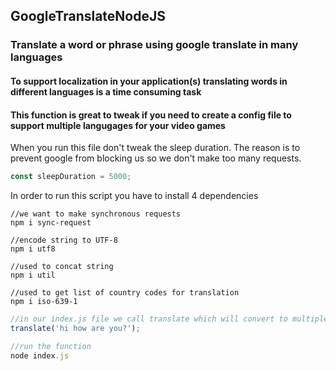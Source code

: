 ## GoogleTranslateNodeJS

### Translate a word or phrase using google translate in many languages

#### To support localization in your application(s) translating words in different languages is a time consuming task

#### This function is great to tweak if you need to create a config file to support multiple langugages for your video games

When you run this file don't tweak the sleep duration. The reason is to prevent google from blocking us so we don't make too many requests.

```javascript
const sleepDuration = 5000;
```

In order to run this script you have to install 4 dependencies

```
//we want to make synchronous requests
npm i sync-request
```

```
//encode string to UTF-8
npm i utf8
```

```
//used to concat string
npm i util
```

```
//used to get list of country codes for translation
npm i iso-639-1
```

```javascript
//in our index.js file we call translate which will convert to multiple languages
translate('hi how are you?');
```

```javascript
//run the function
node index.js
```
